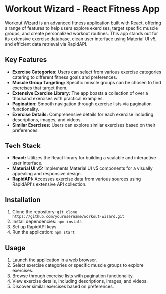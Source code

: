 # Workout Wizard - React Fitness App

Workout Wizard is an advanced fitness application built with React, offering a range of features to help users explore exercises, target specific muscle groups, and create personalized workout routines. This app stands out for its extensive exercise database, clean user interface using Material UI v5, and efficient data retrieval via RapidAPI.

## Key Features

- **Exercise Categories:** Users can select from various exercise categories catering to different fitness goals and preferences.
- **Muscle Group Targeting:** Specific muscle groups can be chosen to find exercises that target them.
- **Extensive Exercise Library:** The app boasts a collection of over a thousand exercises with practical examples.
- **Pagination:** Smooth navigation through exercise lists via pagination functionality.
- **Exercise Details:** Comprehensive details for each exercise including descriptions, images, and videos.
- **Similar Exercises:** Users can explore similar exercises based on their preferences.

## Tech Stack

- **React:** Utilizes the React library for building a scalable and interactive user interface.
- **Material UI v5:** Implements Material UI v5 components for a visually appealing and responsive design.
- **RapidAPI:** Accesses exercise data from various sources using RapidAPI's extensive API collection.

## Installation

1. Clone the repository: `git clone https://github.com/yourusername/workout-wizard.git`
2. Install dependencies: `npm install`
3. Set up RapidAPI keys 
4. Run the application: `npm start`

## Usage

1. Launch the application in a web browser.
2. Select exercise categories or specific muscle groups to explore exercises.
3. Browse through exercise lists with pagination functionality.
4. View exercise details, including descriptions, images, and videos.
5. Discover similar exercises based on preferences.